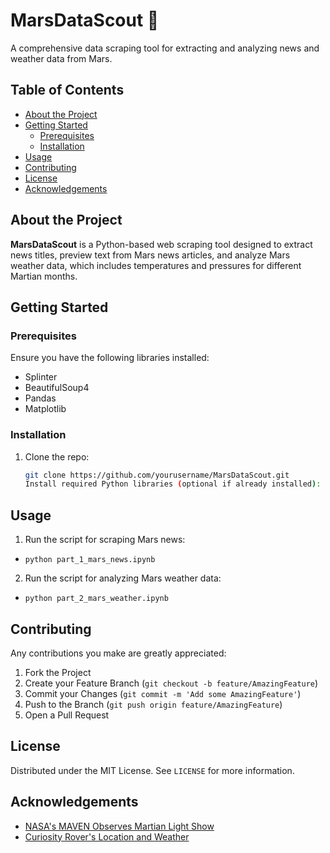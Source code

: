 # MarsDataScout 🚀

A comprehensive data scraping tool for extracting and analyzing news and weather data from Mars.

## Table of Contents

- [About the Project](#about-the-project)
- [Getting Started](#getting-started)
  - [Prerequisites](#prerequisites)
  - [Installation](#installation)
- [Usage](#usage)
- [Contributing](#contributing)
- [License](#license)
- [Acknowledgements](#acknowledgements)

## About the Project

**MarsDataScout** is a Python-based web scraping tool designed to extract news titles, preview text from Mars news articles, and analyze Mars weather data, which includes temperatures and pressures for different Martian months.

## Getting Started

### Prerequisites

Ensure you have the following libraries installed:
- Splinter
- BeautifulSoup4
- Pandas
- Matplotlib

### Installation

1. Clone the repo:
   ```sh
   git clone https://github.com/yourusername/MarsDataScout.git
   Install required Python libraries (optional if already installed):
## Usage

1. Run the script for scraping Mars news:
- `python part_1_mars_news.ipynb`
2. Run the script for analyzing Mars weather data: 
- `python part_2_mars_weather.ipynb`

## Contributing

Any contributions you make are greatly appreciated:

1. Fork the Project
2. Create your Feature Branch (`git checkout -b feature/AmazingFeature`)
3. Commit your Changes (`git commit -m 'Add some AmazingFeature'`)
4. Push to the Branch (`git push origin feature/AmazingFeature`)
5. Open a Pull Request
## License

Distributed under the MIT License. See `LICENSE` for more information.

## Acknowledgements

- [NASA's MAVEN Observes Martian Light Show](https://www.nasa.gov/feature/maven-observes-martian-night-sky-pulsing-in-ultraviolet-light)
- [Curiosity Rover's Location and Weather](https://mars.nasa.gov/msl/mission/instruments/environsensors/rems/)



